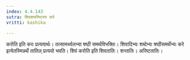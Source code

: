 ```yaml
---
index: 4.4.143
sutra: शिवशमरिष्टस्य करे
vritti: kashika

---
```

करोति इति करः प्रत्ययार्थः। तत्सामर्थ्यलभ्या षष्ठी समर्थविभक्तिः। शिवादिभ्यः शब्देभ्यः षष्ठीसमर्थेभ्यः करे इत्येतस्मिन्नर्थे तातिल् प्रत्ययो भवति। शिवं करोति इति शिवतातिः। शन्तातिः। अरिष्टतातिः।